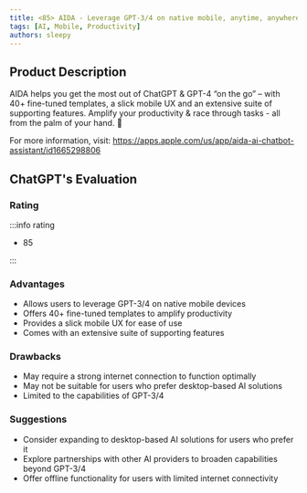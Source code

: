 ```yaml
---
title: <85> AIDA - Leverage GPT-3/4 on native mobile, anytime, anywhere
tags: [AI, Mobile, Productivity]
authors: sleepy
---
```


## Product Description

AIDA helps you get the most out of ChatGPT &amp; GPT-4 “on the go” – with 40+ fine-tuned templates, a slick mobile UX and an extensive suite of supporting features. Amplify your productivity &amp; race through tasks - all from the palm of your hand. 🚀

For more information, visit: https://apps.apple.com/us/app/aida-ai-chatbot-assistant/id1665298806

## ChatGPT's Evaluation

### Rating

:::info rating

- 85

:::

### Advantages

- Allows users to leverage GPT-3/4 on native mobile devices
- Offers 40+ fine-tuned templates to amplify productivity
- Provides a slick mobile UX for ease of use
- Comes with an extensive suite of supporting features


### Drawbacks

- May require a strong internet connection to function optimally
- May not be suitable for users who prefer desktop-based AI solutions
- Limited to the capabilities of GPT-3/4

### Suggestions

- Consider expanding to desktop-based AI solutions for users who prefer it
- Explore partnerships with other AI providers to broaden capabilities beyond GPT-3/4
- Offer offline functionality for users with limited internet connectivity